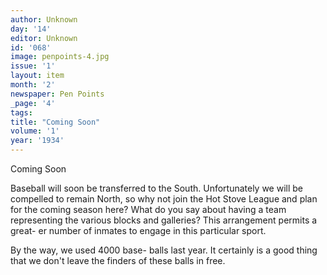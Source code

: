 ```yaml
---
author: Unknown
day: '14'
editor: Unknown
id: '068'
image: penpoints-4.jpg
issue: '1'
layout: item
month: '2'
newspaper: Pen Points
_page: '4'
tags:
title: "Coming Soon"
volume: '1'
year: '1934'
---
```

Coming Soon

Baseball will soon be transferred
to the South. Unfortunately we
will be compelled to remain North,
so why not join the Hot Stove 
League and plan for the coming
season here? What do you say
about having a team representing 
the various blocks and galleries?
This arrangement permits a great-
er number of inmates to engage in
this particular sport.

By the way, we used 4000 base-
balls last year. It certainly is a 
good thing that we don't leave the
finders of these balls in free.